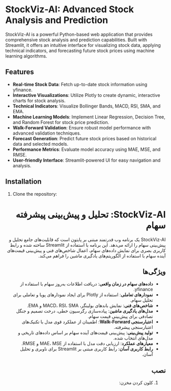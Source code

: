 # StockViz-AI: Advanced Stock Analysis and Prediction

StockViz-AI is a powerful Python-based web application that provides comprehensive stock analysis and prediction capabilities. Built with Streamlit, it offers an intuitive interface for visualizing stock data, applying technical indicators, and forecasting future stock prices using machine learning algorithms.

## Features

- **Real-time Stock Data**: Fetch up-to-date stock information using yfinance.
- **Interactive Visualizations**: Utilize Plotly to create dynamic, interactive charts for stock analysis.
- **Technical Indicators**: Visualize Bollinger Bands, MACD, RSI, SMA, and EMA.
- **Machine Learning Models**: Implement Linear Regression, Decision Tree, and Random Forest for stock price prediction.
- **Walk-Forward Validation**: Ensure robust model performance with advanced validation techniques.
- **Forecast Generation**: Predict future stock prices based on historical data and selected models.
- **Performance Metrics**: Evaluate model accuracy using MAE, MSE, and RMSE.
- **User-friendly Interface**: Streamlit-powered UI for easy navigation and analysis.

## Installation

1. Clone the repository:

<div dir="rtl">
  
# StockViz-AI: تحلیل و پیش‌بینی پیشرفته سهام

StockViz-AI یک برنامه وب قدرتمند مبتنی بر پایتون است که قابلیت‌های جامع تحلیل و پیش‌بینی سهام را ارائه می‌دهد. این برنامه با استفاده از Streamlit ساخته شده و رابط کاربری بصری برای نمایش داده‌های سهام، اعمال شاخص‌های فنی و پیش‌بینی قیمت‌های آینده سهام با استفاده از الگوریتم‌های یادگیری ماشین را فراهم می‌کند.

## ویژگی‌ها

- **داده‌های سهام در زمان واقعی**: دریافت اطلاعات به‌روز سهام با استفاده از yfinance.
- **نمودارهای تعاملی**: استفاده از Plotly برای ایجاد نمودارهای پویا و تعاملی برای تحلیل سهام.
- **شاخص‌های فنی**: نمایش باندهای بولینگر، MACD، RSI، SMA و EMA.
- **مدل‌های یادگیری ماشین**: پیاده‌سازی رگرسیون خطی، درخت تصمیم و جنگل تصادفی برای پیش‌بینی قیمت سهام.
- **اعتبارسنجی Walk-Forward**: اطمینان از عملکرد قوی مدل با تکنیک‌های اعتبارسنجی پیشرفته.
- **تولید پیش‌بینی**: پیش‌بینی قیمت‌های آینده سهام بر اساس داده‌های تاریخی و مدل‌های انتخاب شده.
- **معیارهای عملکرد**: ارزیابی دقت مدل با استفاده از MAE، MSE و RMSE.
- **رابط کاربری آسان**: رابط کاربری مبتنی بر Streamlit برای ناوبری و تحلیل آسان.

## نصب

1. کلون کردن مخزن:
